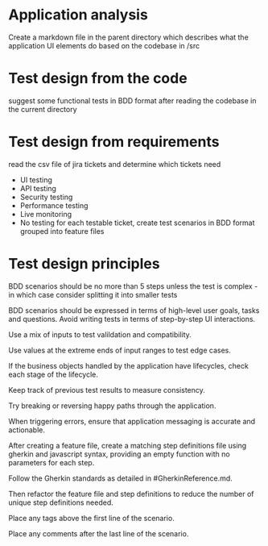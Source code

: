 # Application analysis
Create a markdown file in the parent directory which describes what the application UI elements do based on the codebase in /src

# Test design from the code
suggest some functional tests in BDD format after reading the codebase in the current directory

# Test design from requirements
read the csv file of jira tickets and determine which tickets need
- UI testing
- API testing
- Security testing
- Performance testing
- Live monitoring
- No testing
for each testable ticket, create test scenarios in BDD format grouped into feature files

# Test design principles
BDD scenarios should be no more than 5 steps unless the test is complex - in which case consider splitting it into smaller tests

BDD scenarios should be expressed in terms of high-level user goals, tasks and questions. Avoid writing tests in terms of step-by-step UI interactions.

Use a mix of inputs to test valildation and compatibility.

Use values at the extreme ends of input ranges to test edge cases.

If the business objects handled by the application have lifecycles, check each stage of the lifecycle.

Keep track of previous test results to measure consistency.

Try breaking or reversing happy paths through the application.

When triggering errors, ensure that application messaging is accurate and actionable.

After creating a feature file, create a matching step definitions file using gherkin and javascript syntax, providing an empty function with no parameters for each step.

Follow the Gherkin standards as detailed in #GherkinReference.md.

Then refactor the feature file and step definitions to reduce the number of unique step definitions needed.

Place any tags above the first line of the scenario.

Place any comments after the last line of the scenario.